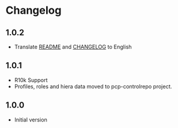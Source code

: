 # Changelog

## 1.0.2
- Translate [README](#9) and [CHANGELOG](#10) to English

## 1.0.1
- R10k Support
- Profiles, roles and hiera data moved to pcp-controlrepo project.

## 1.0.0

- Initial version
